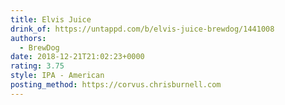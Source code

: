 ```yaml
---
title: Elvis Juice
drink_of: https://untappd.com/b/elvis-juice-brewdog/1441008
authors:
  - BrewDog
date: 2018-12-21T21:02:23+0000
rating: 3.75
style: IPA - American
posting_method: https://corvus.chrisburnell.com
---
```

